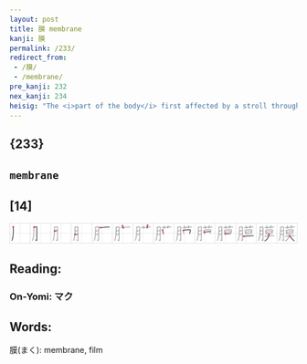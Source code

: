 ```yaml
---
layout: post
title: 膜 membrane
kanji: 膜
permalink: /233/
redirect_from:
 - /膜/
 - /membrane/
pre_kanji: 232
nex_kanji: 234
heisig: "The <i>part of the body</i> first affected by a stroll through a haunted <i>graveyard</i> is the skin, which gets goose bumps. But we save the word "skin" for another kanji, and use the odd word "<b>membrane</b>" here. Think of being so scared through and through that the goose flesh moves from the outside in, giving you goose <b>membranes</b>."
---
```


## {233}

## `membrane`

## [14]

<div class="stroke"><img src="../images/E8869C.png" /></div>

## Reading:

### On-Yomi: マク

## Words:

膜(まく): membrane, film
